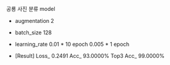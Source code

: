 공룡 사진 분류 model

- augmentation 2

- batch_size 128

- learning_rate 0.01 * 10 epoch 0.005 * 1 epoch

- [Result]  Loss_ 0.2491 Acc_ 93.0000% Top3 Acc_ 99.0000% 
